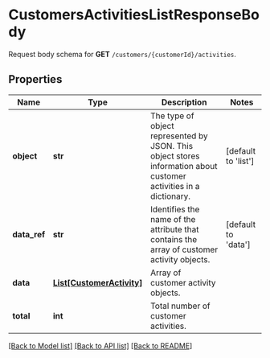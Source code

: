 # CustomersActivitiesListResponseBody

Request body schema for **GET** `/customers/{customerId}/activities`.

## Properties
Name | Type | Description | Notes
------------ | ------------- | ------------- | -------------
**object** | **str** | The type of object represented by JSON. This object stores information about customer activities in a dictionary. | [default to 'list']
**data_ref** | **str** | Identifies the name of the attribute that contains the array of customer activity objects. | [default to 'data']
**data** | [**List[CustomerActivity]**](CustomerActivity.md) | Array of customer activity objects. | 
**total** | **int** | Total number of customer activities. | 

[[Back to Model list]](../README.md#documentation-for-models) [[Back to API list]](../README.md#documentation-for-api-endpoints) [[Back to README]](../README.md)


